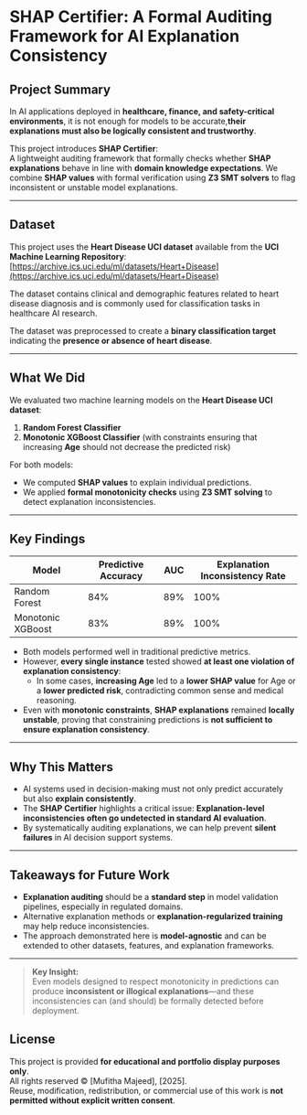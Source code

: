 # SHAP Certifier: A Formal Auditing Framework for AI Explanation Consistency

## Project Summary

In AI applications deployed in **healthcare, finance, and safety-critical environments**, it is not enough for models to be accurate,**their explanations must also be logically consistent and trustworthy**.

This project introduces **SHAP Certifier**:  
A lightweight auditing framework that formally checks whether **SHAP explanations** behave in line with **domain knowledge expectations**. We combine **SHAP values** with formal verification using **Z3 SMT solvers** to flag inconsistent or unstable model explanations.

---
## Dataset

This project uses the **Heart Disease UCI dataset** available from the **UCI Machine Learning Repository**:  
[https://archive.ics.uci.edu/ml/datasets/Heart+Disease](https://archive.ics.uci.edu/ml/datasets/Heart+Disease)

The dataset contains clinical and demographic features related to heart disease diagnosis and is commonly used for classification tasks in healthcare AI research.

The dataset was preprocessed to create a **binary classification target** indicating the **presence or absence of heart disease**.

---

## What We Did

We evaluated two machine learning models on the **Heart Disease UCI dataset**:

1. **Random Forest Classifier**
2. **Monotonic XGBoost Classifier** (with constraints ensuring that increasing **Age** should not decrease the predicted risk)

For both models:
- We computed **SHAP values** to explain individual predictions.
- We applied **formal monotonicity checks** using **Z3 SMT solving** to detect explanation inconsistencies.

---

## Key Findings

| Model                | Predictive Accuracy | AUC    | Explanation Inconsistency Rate |
|----------------------|--------------------|--------|---------------------------------|
| Random Forest        | 84%                | 89%    | 100%                           |
| Monotonic XGBoost    | 83%                | 89%    | 100%                           |

- Both models performed well in traditional predictive metrics.
- However, **every single instance** tested showed **at least one violation of explanation consistency**:
  - In some cases, **increasing Age** led to a **lower SHAP value** for Age or a **lower predicted risk**, contradicting common sense and medical reasoning.
- Even with **monotonic constraints**, **SHAP explanations** remained **locally unstable**, proving that constraining predictions is **not sufficient to ensure explanation consistency**.

---

## Why This Matters

- AI systems used in decision-making must not only predict accurately but also **explain consistently**.
- The **SHAP Certifier** highlights a critical issue: **Explanation-level inconsistencies often go undetected in standard AI evaluation**.
- By systematically auditing explanations, we can help prevent **silent failures** in AI decision support systems.

---

## Takeaways for Future Work

- **Explanation auditing** should be a **standard step** in model validation pipelines, especially in regulated domains.
- Alternative explanation methods or **explanation-regularized training** may help reduce inconsistencies.
- The approach demonstrated here is **model-agnostic** and can be extended to other datasets, features, and explanation frameworks.

---

> **Key Insight:**  
> Even models designed to respect monotonicity in predictions can produce **inconsistent or illogical explanations**—and these inconsistencies can (and should) be formally detected before deployment.


## License

This project is provided **for educational and portfolio display purposes only**.  
All rights reserved © [Mufitha Majeed], [2025].  
Reuse, modification, redistribution, or commercial use of this work is **not permitted without explicit written consent**.
